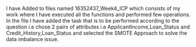 I have Added to files named 16352437_Week4_ICP which consists of my work where I have executed all the functions and performed few operations.
In the file I have added the task that is to be performed according to the question i.e chose 2 pairs of attributes i.e ApplicantIncome,Loan_Status and Credit_History,Loan_Status and selected the SMOTE Approach to solve the data imbalance issue.
